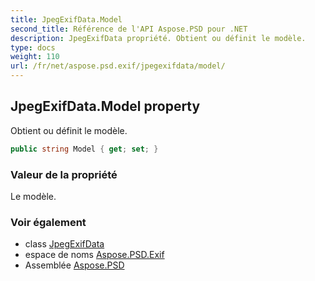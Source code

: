 ```yaml
---
title: JpegExifData.Model
second_title: Référence de l'API Aspose.PSD pour .NET
description: JpegExifData propriété. Obtient ou définit le modèle.
type: docs
weight: 110
url: /fr/net/aspose.psd.exif/jpegexifdata/model/
---
```

## JpegExifData.Model property

Obtient ou définit le modèle.

```csharp
public string Model { get; set; }
```

### Valeur de la propriété

Le modèle.

### Voir également

* class [JpegExifData](../)
* espace de noms [Aspose.PSD.Exif](../../jpegexifdata/)
* Assemblée [Aspose.PSD](../../../)


